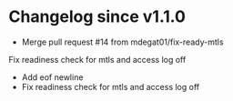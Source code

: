 # Changelog since v1.1.0
- Merge pull request #14 from mdegat01/fix-ready-mtls

Fix readiness check for mtls and access log off 
- Add eof newline 
- Fix readiness check for mtls and access log off 
